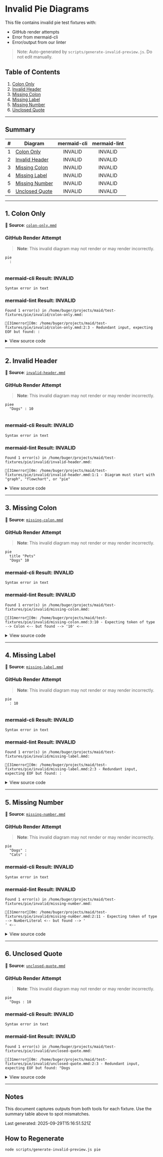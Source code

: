 # Invalid Pie Diagrams

This file contains invalid pie test fixtures with:
- GitHub render attempts
- Error from mermaid-cli
- Error/output from our linter

> Note: Auto-generated by `scripts/generate-invalid-preview.js`. Do not edit manually.

## Table of Contents

1. [Colon Only](#1-colon-only)
2. [Invalid Header](#2-invalid-header)
3. [Missing Colon](#3-missing-colon)
4. [Missing Label](#4-missing-label)
5. [Missing Number](#5-missing-number)
6. [Unclosed Quote](#6-unclosed-quote)

---

## Summary

| # | Diagram | mermaid-cli | mermaid-lint |
|---:|---|:---:|:---:|
| 1 | [Colon Only](#1-colon-only) | INVALID | INVALID |
| 2 | [Invalid Header](#2-invalid-header) | INVALID | INVALID |
| 3 | [Missing Colon](#3-missing-colon) | INVALID | INVALID |
| 4 | [Missing Label](#4-missing-label) | INVALID | INVALID |
| 5 | [Missing Number](#5-missing-number) | INVALID | INVALID |
| 6 | [Unclosed Quote](#6-unclosed-quote) | INVALID | INVALID |

---

## 1. Colon Only

📄 **Source**: [`colon-only.mmd`](./invalid/colon-only.mmd)

### GitHub Render Attempt

> **Note**: This invalid diagram may not render or may render incorrectly.

```mermaid
pie
  :


```

### mermaid-cli Result: INVALID

```
Syntax error in text
```

### mermaid-lint Result: INVALID

```
Found 1 error(s) in /home/buger/projects/maid/test-fixtures/pie/invalid/colon-only.mmd:

[31merror[0m: /home/buger/projects/maid/test-fixtures/pie/invalid/colon-only.mmd:2:3 - Redundant input, expecting EOF but found: :
```

<details>
<summary>View source code</summary>

```
pie
  :


```
</details>

---

## 2. Invalid Header

📄 **Source**: [`invalid-header.mmd`](./invalid/invalid-header.mmd)

### GitHub Render Attempt

> **Note**: This invalid diagram may not render or may render incorrectly.

```mermaid
piee
  "Dogs" : 10


```

### mermaid-cli Result: INVALID

```
Syntax error in text
```

### mermaid-lint Result: INVALID

```
Found 1 error(s) in /home/buger/projects/maid/test-fixtures/pie/invalid/invalid-header.mmd:

[31merror[0m: /home/buger/projects/maid/test-fixtures/pie/invalid/invalid-header.mmd:1:1 - Diagram must start with "graph", "flowchart", or "pie"
```

<details>
<summary>View source code</summary>

```
piee
  "Dogs" : 10


```
</details>

---

## 3. Missing Colon

📄 **Source**: [`missing-colon.mmd`](./invalid/missing-colon.mmd)

### GitHub Render Attempt

> **Note**: This invalid diagram may not render or may render incorrectly.

```mermaid
pie
  title "Pets"
  "Dogs" 10

```

### mermaid-cli Result: INVALID

```
Syntax error in text
```

### mermaid-lint Result: INVALID

```
Found 1 error(s) in /home/buger/projects/maid/test-fixtures/pie/invalid/missing-colon.mmd:

[31merror[0m: /home/buger/projects/maid/test-fixtures/pie/invalid/missing-colon.mmd:3:10 - Expecting token of type --> Colon <-- but found --> '10' <--
```

<details>
<summary>View source code</summary>

```
pie
  title "Pets"
  "Dogs" 10

```
</details>

---

## 4. Missing Label

📄 **Source**: [`missing-label.mmd`](./invalid/missing-label.mmd)

### GitHub Render Attempt

> **Note**: This invalid diagram may not render or may render incorrectly.

```mermaid
pie
  : 10


```

### mermaid-cli Result: INVALID

```
Syntax error in text
```

### mermaid-lint Result: INVALID

```
Found 1 error(s) in /home/buger/projects/maid/test-fixtures/pie/invalid/missing-label.mmd:

[31merror[0m: /home/buger/projects/maid/test-fixtures/pie/invalid/missing-label.mmd:2:3 - Redundant input, expecting EOF but found: :
```

<details>
<summary>View source code</summary>

```
pie
  : 10


```
</details>

---

## 5. Missing Number

📄 **Source**: [`missing-number.mmd`](./invalid/missing-number.mmd)

### GitHub Render Attempt

> **Note**: This invalid diagram may not render or may render incorrectly.

```mermaid
pie
  "Dogs" :
  "Cats" : 

```

### mermaid-cli Result: INVALID

```
Syntax error in text
```

### mermaid-lint Result: INVALID

```
Found 1 error(s) in /home/buger/projects/maid/test-fixtures/pie/invalid/missing-number.mmd:

[31merror[0m: /home/buger/projects/maid/test-fixtures/pie/invalid/missing-number.mmd:2:11 - Expecting token of type --> NumberLiteral <-- but found --> '
' <--
```

<details>
<summary>View source code</summary>

```
pie
  "Dogs" :
  "Cats" : 

```
</details>

---

## 6. Unclosed Quote

📄 **Source**: [`unclosed-quote.mmd`](./invalid/unclosed-quote.mmd)

### GitHub Render Attempt

> **Note**: This invalid diagram may not render or may render incorrectly.

```mermaid
pie
  "Dogs : 10

```

### mermaid-cli Result: INVALID

```
Syntax error in text
```

### mermaid-lint Result: INVALID

```
Found 1 error(s) in /home/buger/projects/maid/test-fixtures/pie/invalid/unclosed-quote.mmd:

[31merror[0m: /home/buger/projects/maid/test-fixtures/pie/invalid/unclosed-quote.mmd:2:3 - Redundant input, expecting EOF but found: "Dogs
```

<details>
<summary>View source code</summary>

```
pie
  "Dogs : 10

```
</details>

---

## Notes

This document captures outputs from both tools for each fixture. Use the summary table above to spot mismatches.

Last generated: 2025-09-29T15:16:51.521Z

## How to Regenerate

```bash
node scripts/generate-invalid-preview.js pie
```
